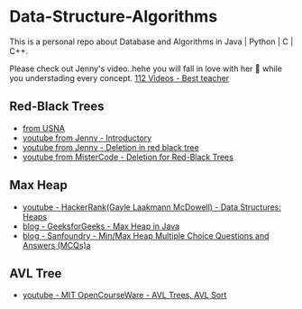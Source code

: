 # Data-Structure-Algorithms
This is a personal repo about Database and Algorithms in Java | Python | C | C++.

Please check out Jenny's video..hehe you will fall in love with her 🥰 while you understading every concept. [112 Videos - Best teacher](https://www.youtube.com/watch?v=AT14lCXuMKI&list=PLdo5W4Nhv31bbKJzrsKfMpo_grxuLl8LU)

## Red-Black Trees
- [from USNA](https://www.usna.edu/Users/cs/crabbe/SI321/current/red-black/red-black.html#:~:text=In%20this%20manner%2C%20the%20double,black%2C%20and%20y%20is%20red.)
- [youtube from Jenny - Introductory](https://www.youtube.com/watch?v=3RQtq7PDHog)
- [youtube from Jenny - Deletion in red black tree](https://www.youtube.com/watch?v=w5cvkTXY0vQ)
- [youtube from MisterCode - Deletion for Red-Black Trees](https://www.youtube.com/watch?v=_c30ot0Kcis)

## Max Heap
- [youtube - HackerRank(Gayle Laakmann McDowell) - Data Structures: Heaps](https://www.youtube.com/watch?v=t0Cq6tVNRBA)
- [blog - GeeksforGeeks - Max Heap in Java](https://www.geeksforgeeks.org/max-heap-in-java/)
- [blog - Sanfoundry - Min/Max Heap Multiple Choice Questions and Answers (MCQs)a](https://www.sanfoundry.com/min-max-heap-multiple-choice-questions-answers-mcqs/)

## AVL Tree
- [youtube - MIT OpenCourseWare - AVL Trees, AVL Sort](https://www.youtube.com/watch?v=FNeL18KsWPc)
